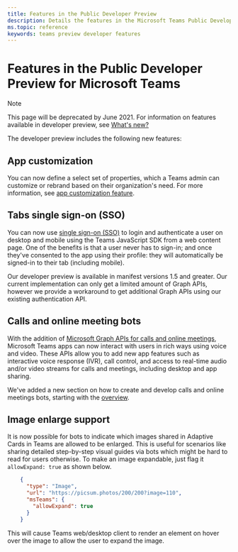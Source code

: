 ```yaml
---
title: Features in the Public Developer Preview
description: Details the features in the Microsoft Teams Public Developer Preview
ms.topic: reference
keywords: teams preview developer features
---
```


# Features in the Public Developer Preview for Microsoft Teams

> [!NOTE]
> This page will be deprecated by June 2021. For information on features available in developer preview, see [What's new?](~/whats-new.md)

The developer preview includes the following new features:

## App customization

You can now define a select set of properties, which a Teams admin can customize or rebrand based on their organization's need. For more information, see [app customization feature](~/concepts/design/design-teams-app-overview.md).

## Tabs single sign-on (SSO)

You can now use [single sign-on (SSO)](~/tabs/how-to/authentication/auth-aad-sso.md) to login and authenticate a user on desktop and mobile using the Teams JavaScript SDK from a web content page. One of the benefits is that a user never has to sign-in; and once they've consented to the app using their profile: they will automatically be signed-in to their tab (including mobile).

Our developer preview is available in manifest versions 1.5 and greater. Our current implementation can only get a limited amount of Graph APIs, however we provide a workaround to get additional Graph APIs using our existing authentication API.

## Calls and online meeting bots

With the addition of [Microsoft Graph APIs for calls and online meetings](/graph/api/resources/communications-api-overview?view=graph-rest-beta&preserve-view=true), Microsoft Teams apps can now interact with users in rich ways using voice and video. These APIs allow you to add new app features such as interactive voice response (IVR), call control, and access to real-time audio and/or video streams for calls and meetings, including desktop and app sharing.

We've added a new section on how to create and develop calls and online meetings bots, starting with the [overview](~/bots/calls-and-meetings/calls-meetings-bots-overview.md).


## Image enlarge support

It is now possible for bots to indicate which images shared in Adaptive Cards in Teams are allowed to be enlarged. This is useful for scenarios like sharing detailed step-by-step visual guides via bots which might be hard to read for users otherwise. To make an image expandable, just flag it `allowExpand: true` as shown below.

```json
    {
      "type": "Image",
      "url": "https://picsum.photos/200/200?image=110",
      "msTeams": {
        "allowExpand": true
      }
    }
```
This will cause Teams web/desktop client to render an element on hover over the image to allow the user to expand the image.

